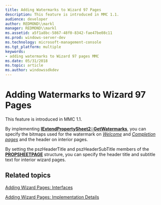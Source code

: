 ```yaml
---
title: Adding Watermarks to Wizard 97 Pages
description: This feature is introduced in MMC 1.1.
audience: developer
author: REDMOND\\markl
manager: REDMOND\\markl
ms.assetid: a5f1a8bc-5867-48f0-8342-fae47be08c11
ms.prod: windows-server-dev
ms.technology: microsoft-management-console
ms.tgt_platform: multiple
keywords:
- adding watermarks to Wizard 97 pages MMC
ms.date: 05/31/2018
ms.topic: article
ms.author: windowssdkdev
---
```


# Adding Watermarks to Wizard 97 Pages

This feature is introduced in MMC 1.1.

By implementing [**IExtendPropertySheet2::GetWatermarks**](iextendpropertysheet2-getwatermarks.md), you can specify the bitmaps used for the watermark on [*Welcome*](w-gly.md#mmc-welcome-page-gly) and [*Completion pages*](c-gly.md#mmc-completion-page-gly) and the header on interior pages.

By setting the pszHeaderTitle and pszHeaderSubTitle members of the [**PROPSHEETPAGE**](/windows/win32/Prsht/nc-prsht-lpfnaddpropsheetpage?branch=master) structure, you can specify the header title and subtitle text for interior wizard pages.

## Related topics

<dl> <dt>

[Adding Wizard Pages: Interfaces](adding-wizard-pages-interfaces.md)
</dt> <dt>

[Adding Wizard Pages: Implementation Details](adding-wizard-pages-implementation-details.md)
</dt> </dl>

 

 




